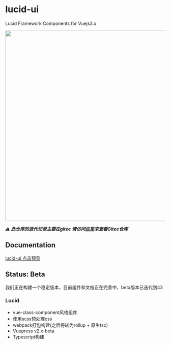 # lucid-ui
Lucid Framework Components for Vuejs3.x
<p align="center">
  <img width="600px" src="http://82.156.141.123:8080/lucid-logo.svg" />
</p>

***⚠️ 此仓库的迭代记录主要在gitee 请访问[这里](https://gitee.com/w12w.com/lucid)来查看Gitee仓库***

## Documentation

[lucid-ui 点击预览](http://82.156.141.123:8080)

## Status: Beta

我们正在构建一个稳定版本，目前组件和文档正在完善中，beta版本已迭代到43

### Lucid

- vue-class-component风格组件
- 使用scss预处理css
- webpack打包构建(之后将转为rollup + 原生tsc)
- Vuepress v2.x-beta
- Typescript构建

